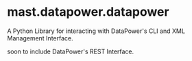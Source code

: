 # mast.datapower.datapower

A Python Library for interacting with DataPower's CLI and XML Management Interface.

soon to include DataPower's REST Interface.
